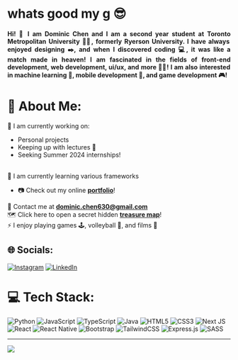<h1 align="left">whats good my g 😎</h1>
<h4 align="justify">Hi! 👋 I am Dominic Chen and I am a second year student at Toronto Metropolitan University 👨‍🎓, formerly Ryerson University. I have always enjoyed designing ✒️, and when I discovered coding 💻, it was like a match made in heaven! I am fascinated in the fields of front-end development, web development, ui/ux, and more 👨‍💻! I am also interested in machine learning 🤖, mobile development 📱, and game development 🎮!</h4>

# 💫 About Me:
🔭 I am currently working on: <br>
  - Personal projects
  - Keeping up with lectures 🥱
  - Seeking Summer 2024 internships!
<br>
🌱 I am currently learning various frameworks

- 📷 Check out my online [**portfolio**](https://chen-dominic.github.io/)!

📧 Contact me at **dominic.chen630@gmail.com**
<br>
🗺️ Click here to open a secret hidden [**treasure map**](https://chen-dominic.github.io/img/Dominic%20Tech%20Resume.pdf)!
<br>
⚡ I enjoy playing games 🕹️, volleyball 🏐, and films 🎥

## 🌐 Socials:
[![Instagram](https://img.shields.io/badge/Instagram-%23E4405F.svg?logo=Instagram&logoColor=white)](https://instagram.com/dominicchen_) [![LinkedIn](https://img.shields.io/badge/LinkedIn-%230077B5.svg?logo=linkedin&logoColor=white)](https://linkedin.com/in/dominicchen1) 

# 💻 Tech Stack:
![Python](https://img.shields.io/badge/python-3670A0?style=for-the-badge&logo=python&logoColor=ffdd54) ![JavaScript](https://img.shields.io/badge/javascript-%23323330.svg?style=for-the-badge&logo=javascript&logoColor=%23F7DF1E) ![TypeScript](https://img.shields.io/badge/typescript-%23007ACC.svg?style=for-the-badge&logo=typescript&logoColor=white) ![Java](https://img.shields.io/badge/java-%23ED8B00.svg?style=for-the-badge&logo=openjdk&logoColor=white) ![HTML5](https://img.shields.io/badge/html5-%23E34F26.svg?style=for-the-badge&logo=html5&logoColor=white) ![CSS3](https://img.shields.io/badge/css3-%231572B6.svg?style=for-the-badge&logo=css3&logoColor=white) ![Next JS](https://img.shields.io/badge/Next-black?style=for-the-badge&logo=next.js&logoColor=white) ![React](https://img.shields.io/badge/react-%2320232a.svg?style=for-the-badge&logo=react&logoColor=%2361DAFB) ![React Native](https://img.shields.io/badge/react_native-%2320232a.svg?style=for-the-badge&logo=react&logoColor=%2361DAFB) ![Bootstrap](https://img.shields.io/badge/bootstrap-%238511FA.svg?style=for-the-badge&logo=bootstrap&logoColor=white) ![TailwindCSS](https://img.shields.io/badge/tailwindcss-%2338B2AC.svg?style=for-the-badge&logo=tailwind-css&logoColor=white) ![Express.js](https://img.shields.io/badge/express.js-%23404d59.svg?style=for-the-badge&logo=express&logoColor=%2361DAFB) ![SASS](https://img.shields.io/badge/SASS-hotpink.svg?style=for-the-badge&logo=SASS&logoColor=white)

---
[![](https://visitcount.itsvg.in/api?id=chen-dominic&icon=0&color=0)](https://visitcount.itsvg.in)

<!-- Proudly created with GPRM ( https://gprm.itsvg.in ) -->
